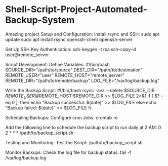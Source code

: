 # Shell-Script-Project-Automated-Backup-System
Amazing project
Setup and Configuration:
Install rsync and SSH:
sudo apt update
sudo apt install rsync openssh-client openssh-server

Set Up SSH Key Authentication:
ssh-keygen -t rsa
ssh-copy-id user@remote_server

Script Development:
Define Variables:
#!/bin/bash
SOURCE_DIR="/path/to/source"
DEST_DIR="/path/to/destination"
REMOTE_USER="user"
REMOTE_HOST="remote_server"
REMOTE_DIR="/path/to/remote/backup"
LOG_FILE="/var/log/backup.log"

Write the Backup Script:
#!/bin/bash
rsync -avz --delete $SOURCE_DIR $REMOTE_USER@$REMOTE_HOST:$REMOTE_DIR >> $LOG_FILE 2>&1
if [ $? -eq 0 ]; then
    echo "Backup successful: $(date)" >> $LOG_FILE
else
    echo "Backup failed: $(date)" >> $LOG_FILE
fi


Scheduling Backups:
Configure cron Jobs:
crontab -e

Add the following line to schedule the backup script to run daily at 2 AM:
0 2 * * * /path/to/backup_script.sh

Testing and Monitoring:
Test the Script:
/path/to/backup_script.sh

Monitor Backups:
Check the log file for backup status:
tail -f /var/log/backup.log
